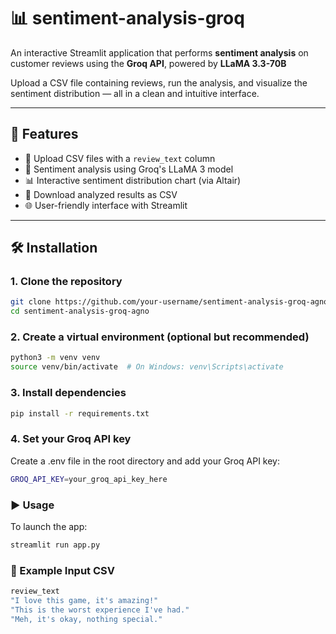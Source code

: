 # 📊 sentiment-analysis-groq

An interactive Streamlit application that performs **sentiment analysis** on customer reviews using the **Groq API**, powered by **LLaMA 3.3-70B**

Upload a CSV file containing reviews, run the analysis, and visualize the sentiment distribution — all in a clean and intuitive interface.

---

## 🚀 Features

- 📁 Upload CSV files with a `review_text` column
- 🤖 Sentiment analysis using Groq's LLaMA 3 model
- 📊 Interactive sentiment distribution chart (via Altair)
- 💾 Download analyzed results as CSV
- 🌐 User-friendly interface with Streamlit

---

## 🛠️ Installation

### 1. Clone the repository

```bash
git clone https://github.com/your-username/sentiment-analysis-groq-agno.git
cd sentiment-analysis-groq-agno
```

### 2. Create a virtual environment (optional but recommended)

```bash
python3 -m venv venv
source venv/bin/activate  # On Windows: venv\Scripts\activate
```

### 3. Install dependencies

```bash
pip install -r requirements.txt
```

### 4. Set your Groq API key
Create a .env file in the root directory and add your Groq API key:

```bash
GROQ_API_KEY=your_groq_api_key_here
```

### ▶️ Usage

To launch the app:

```bash
streamlit run app.py
```

### 📂 Example Input CSV

```bash
review_text
"I love this game, it's amazing!"
"This is the worst experience I've had."
"Meh, it's okay, nothing special."
```

